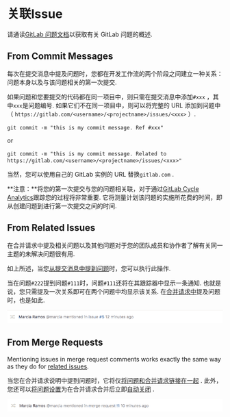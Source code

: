 # 关联Issue[](#关联issue "Permalink")

请通读[GitLab 问题文档](index.html)以获取有关 GitLab 问题的概述.

## From Commit Messages[](#from-commit-messages "Permalink")

每次在提交消息中提及问题时，您都在开发工作流的两个阶段之间建立一种关系：问题本身以及与该问题相关的第一次提交.

如果问题和您要提交的代码都在同一项目中，则只需在提交消息中添加`#xxx` ，其中`xxx`是问题编号. 如果它们不在同一项目中，则可以将完整的 URL 添加到问题中（ `https://gitlab.com/<username>/<projectname>/issues/<xxx>` ）.

```
git commit -m "this is my commit message. Ref #xxx" 
```

or

```
git commit -m "this is my commit message. Related to https://gitlab.com/<username>/<projectname>/issues/<xxx>" 
```

当然，您可以使用自己的 GitLab 实例的 URL 替换`gitlab.com` .

**注意：**将您的第一次提交与您的问题相关联，对于通过[GitLab Cycle Analytics](https://about.gitlab.com/stages-devops-lifecycle/value-stream-analytics/)跟踪您的过程将非常重要. 它将测量计划该问题的实施所花费的时间，即从创建问题到进行第一次提交之间的时间.

## From Related Issues[](#from-related-issues "Permalink")

在合并请求中提及相关问题以及其他问题对于您的团队成员和协作者了解有关同一主题的未解决问题很有用.

如上所述，当您[从提交消息中提到问题](#from-commit-messages)时，您可以执行此操作.

当在问题`#222`提到问题`#111`时，问题`#111`还将在其跟踪器中显示一条通知. 也就是说，您只需提及一次关系即可在两个问题中均显示该关系. 在[合并请求中](#from-merge-requests)提及问题时，也是如此.

[![issue mentioned in issue](img/b962444c71ad27ba05dfc6bfc69269f4.png)](img/mention_in_issue.png)

## From Merge Requests[](#from-merge-requests "Permalink")

Mentioning issues in merge request comments works exactly the same way as they do for [related issues](#from-related-issues).

当您在合并请求说明中提到问题时，它将仅[将问题和合并请求链接在一起](#from-related-issues) . 此外，您还可以[将问题设置](managing_issues.html#closing-issues-automatically)为在合并请求合并后立即[自动关闭](managing_issues.html#closing-issues-automatically) .

[![issue mentioned in MR](img/f36631c8d1fd9cb42fb7c58a495c24be.png)](img/mention_in_merge_request.png)